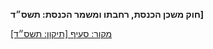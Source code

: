 **חוק משכן הכנסת, רחבתו ומשמר הכנסת: תשס״ד]**

[מקור: סעיף [תיקון: תשס״ד]](https://he.wikisource.org/wiki/%D7%97%D7%95%D7%A7-%D7%99%D7%A1%D7%95%D7%93:_%D7%94%D7%9B%D7%A0%D7%A1%D7%AA#%D7%A1%D7%A2%D7%99%D7%A3_[תיקון)